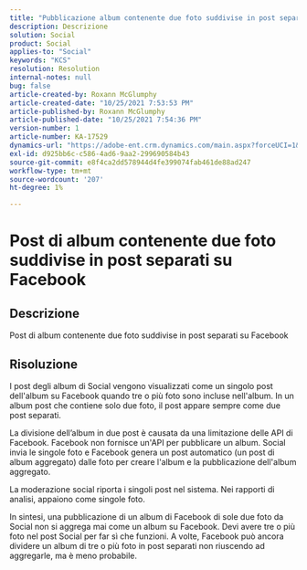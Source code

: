 ```yaml
---
title: "Pubblicazione album contenente due foto suddivise in post separati su Facebook"
description: Descrizione
solution: Social
product: Social
applies-to: "Social"
keywords: "KCS"
resolution: Resolution
internal-notes: null
bug: false
article-created-by: Roxann McGlumphy
article-created-date: "10/25/2021 7:53:53 PM"
article-published-by: Roxann McGlumphy
article-published-date: "10/25/2021 7:54:36 PM"
version-number: 1
article-number: KA-17529
dynamics-url: "https://adobe-ent.crm.dynamics.com/main.aspx?forceUCI=1&pagetype=entityrecord&etn=knowledgearticle&id=1b947846-cd35-ec11-b6e6-000d3a3485ea"
exl-id: d925bb6c-c586-4ad6-9aa2-299690584b43
source-git-commit: e8f4ca2dd578944d4fe399074fab461de88ad247
workflow-type: tm+mt
source-wordcount: '207'
ht-degree: 1%

---
```


# Post di album contenente due foto suddivise in post separati su Facebook

## Descrizione

Post di album contenente due foto suddivise in post separati su Facebook

## Risoluzione


I post degli album di Social vengono visualizzati come un singolo post dell&#39;album su Facebook quando tre o più foto sono incluse nell&#39;album. In un album post che contiene solo due foto, il post appare sempre come due post separati.

La divisione dell’album in due post è causata da una limitazione delle API di Facebook. Facebook non fornisce un&#39;API per pubblicare un album. Social invia le singole foto e Facebook genera un post automatico (un post di album aggregato) dalle foto per creare l&#39;album e la pubblicazione dell&#39;album aggregato.

La moderazione social riporta i singoli post nel sistema. Nei rapporti di analisi, appaiono come singole foto.

In sintesi, una pubblicazione di un album di Facebook di sole due foto da Social non si aggrega mai come un album su Facebook. Devi avere tre o più foto nel post Social per far sì che funzioni. A volte, Facebook può ancora dividere un album di tre o più foto in post separati non riuscendo ad aggregarle, ma è meno probabile.
